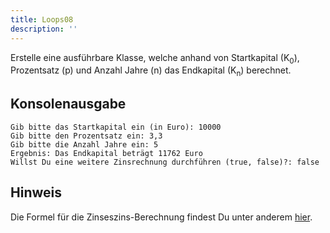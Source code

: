 ```yaml
---
title: Loops08
description: ''
---
```


Erstelle eine ausführbare Klasse, welche anhand von Startkapital
(K<sub>0</sub>), Prozentsatz (p) und Anzahl Jahre (n) das Endkapital
(K<sub>n</sub>) berechnet.

## Konsolenausgabe

```console
Gib bitte das Startkapital ein (in Euro): 10000
Gib bitte den Prozentsatz ein: 3,3
Gib bitte die Anzahl Jahre ein: 5
Ergebnis: Das Endkapital beträgt 11762 Euro
Willst Du eine weitere Zinsrechnung durchführen (true, false)?: false
```

## Hinweis

Die Formel für die Zinseszins-Berechnung findest Du unter anderem
[hier](https://de.wikipedia.org/wiki/Zinseszins).
